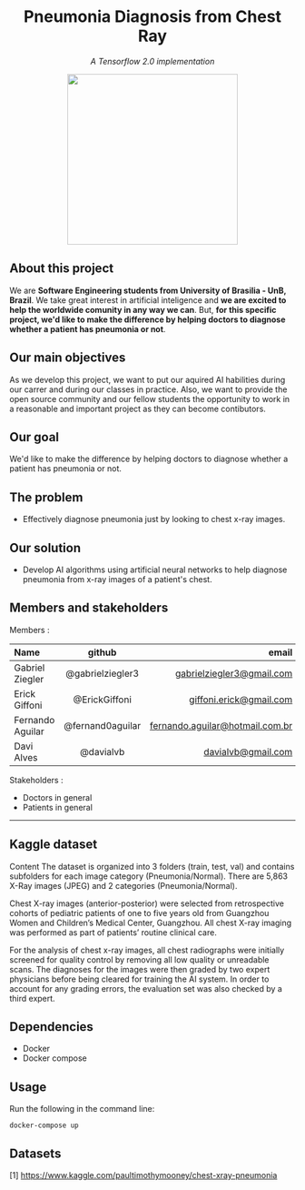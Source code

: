 <h1 align="center">Pneumonia Diagnosis from Chest Ray</h1>

<p align="center">
    <i>A Tensorflow 2.0 implementation</i>
</p>

<p align="center">
    <img src="https://i.imgur.com/jZqpV51.png" height=300>
</p>

## About this project

We are **Software Engineering students from University of Brasilia - UnB, Brazil**.
We take great interest in artificial inteligence and **we are excited to help the
worldwide comunity in any way we can**. But, **for this specific project, we'd like
to make the difference by helping doctors to diagnose whether a patient has
pneumonia or not**.

## Our main objectives

As we develop this project, we want to put our aquired AI habilities  during our carrer and during our classes in practice. Also, we want to provide the open source community and our fellow students the opportunity to work in a reasonable and important project as they can become contibutors.

## Our goal

We'd like to make the difference by helping doctors to diagnose whether a patient has
pneumonia or not.

## The problem

- Effectively diagnose pneumonia just by looking to chest x-ray images.

## Our solution

- Develop AI algorithms using artificial neural networks to help diagnose pneumonia from x-ray images of a patient's chest.

## Members and stakeholders

Members :

|Name|github|email|
|:---------------------|:------------------:|-------------------------------:|
|Gabriel Ziegler|@gabrielziegler3|gabrielziegler3@gmail.com|
|Erick Giffoni|@ErickGiffoni|giffoni.erick@gmail.com|
|Fernando Aguilar|@fernand0aguilar|fernando.aguilar@hotmail.com.br|
|Davi Alves|@davialvb|davialvb@gmail.com|

Stakeholders :

- Doctors in general
- Patients in general

***
## Kaggle dataset

Content
The dataset is organized into 3 folders (train, test, val) and contains subfolders for each image category (Pneumonia/Normal). There are 5,863 X-Ray images (JPEG) and 2 categories (Pneumonia/Normal).

Chest X-ray images (anterior-posterior) were selected from retrospective cohorts of pediatric patients of one to five years old from Guangzhou Women and Children’s Medical Center, Guangzhou. All chest X-ray imaging was performed as part of patients’ routine clinical care.

For the analysis of chest x-ray images, all chest radiographs were initially screened for quality control by removing all low quality or unreadable scans. The diagnoses for the images were then graded by two expert physicians before being cleared for training the AI system. In order to account for any grading errors, the evaluation set was also checked by a third expert.

## Dependencies

- Docker
- Docker compose

## Usage

Run the following in the command line:

```docker-compose up```

## Datasets

[1] https://www.kaggle.com/paultimothymooney/chest-xray-pneumonia
